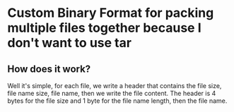 # Custom Binary Format for packing multiple files together because I don't want to use tar

## How does it work?

Well it's simple, for each file, we write a header that contains the file size, file name size, file name, then we write the file content.
The header is 4 bytes for the file size and 1 byte for the file name length, then the file name.
